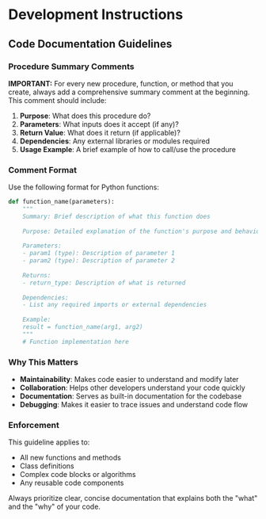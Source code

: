 # Development Instructions

## Code Documentation Guidelines

### Procedure Summary Comments

**IMPORTANT:** For every new procedure, function, or method that you create, always add a comprehensive summary comment at the beginning. This comment should include:

1. **Purpose**: What does this procedure do?
2. **Parameters**: What inputs does it accept (if any)?
3. **Return Value**: What does it return (if applicable)?
4. **Dependencies**: Any external libraries or modules required
5. **Usage Example**: A brief example of how to call/use the procedure

### Comment Format

Use the following format for Python functions:

```python
def function_name(parameters):
    """
    Summary: Brief description of what this function does
    
    Purpose: Detailed explanation of the function's purpose and behavior
    
    Parameters:
    - param1 (type): Description of parameter 1
    - param2 (type): Description of parameter 2
    
    Returns:
    - return_type: Description of what is returned
    
    Dependencies:
    - List any required imports or external dependencies
    
    Example:
    result = function_name(arg1, arg2)
    """
    # Function implementation here
```

### Why This Matters

- **Maintainability**: Makes code easier to understand and modify later
- **Collaboration**: Helps other developers understand your code quickly
- **Documentation**: Serves as built-in documentation for the codebase
- **Debugging**: Makes it easier to trace issues and understand code flow

### Enforcement

This guideline applies to:
- All new functions and methods
- Class definitions
- Complex code blocks or algorithms
- Any reusable code components

Always prioritize clear, concise documentation that explains both the "what" and the "why" of your code.
